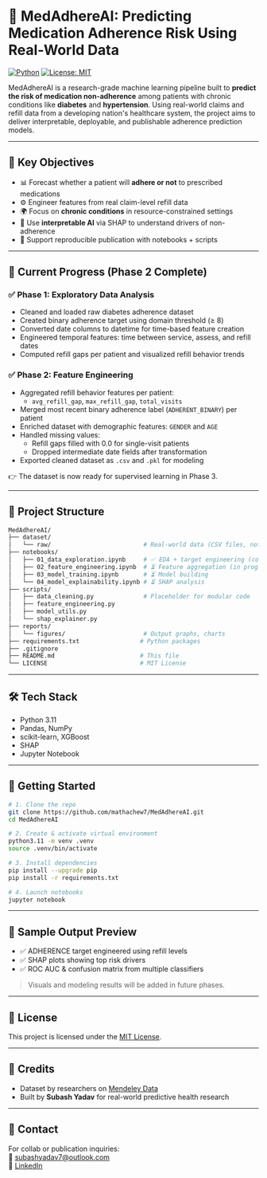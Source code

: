 # 🧠 MedAdhereAI: Predicting Medication Adherence Risk Using Real-World Data

[![Python](https://img.shields.io/badge/Python-3.11-blue.svg)](https://www.python.org/downloads/release/python-3110/)
[![License: MIT](https://img.shields.io/badge/License-MIT-yellow.svg)](https://opensource.org/licenses/MIT)

MedAdhereAI is a research-grade machine learning pipeline built to **predict the risk of medication non-adherence** among patients with chronic conditions like **diabetes** and **hypertension**. Using real-world claims and refill data from a developing nation's healthcare system, the project aims to deliver interpretable, deployable, and publishable adherence prediction models.

---

## 📌 Key Objectives

- 📊 Forecast whether a patient will **adhere or not** to prescribed medications
- ⚙️ Engineer features from real claim-level refill data
- 🌍 Focus on **chronic conditions** in resource-constrained settings
- 🔎 Use **interpretable AI** via SHAP to understand drivers of non-adherence
- 📝 Support reproducible publication with notebooks + scripts

---

## 🧠 Current Progress (Phase 2 Complete)

### ✅ Phase 1: Exploratory Data Analysis
- Cleaned and loaded raw diabetes adherence dataset
- Created binary adherence target using domain threshold (≥ 8)
- Converted date columns to datetime for time-based feature creation
- Engineered temporal features: time between service, assess, and refill dates
- Computed refill gaps per patient and visualized refill behavior trends

### ✅ Phase 2: Feature Engineering
- Aggregated refill behavior features per patient:
  - `avg_refill_gap`, `max_refill_gap`, `total_visits`
- Merged most recent binary adherence label (`ADHERENT_BINARY`) per patient
- Enriched dataset with demographic features: `GENDER` and `AGE`
- Handled missing values:
  - Refill gaps filled with 0.0 for single-visit patients
  - Dropped intermediate date fields after transformation
- Exported cleaned dataset as `.csv` and `.pkl` for modeling

👉 The dataset is now ready for supervised learning in Phase 3.

---

## 📁 Project Structure

```bash
MedAdhereAI/
├── dataset/
│   └── raw/                          # Real-world data (CSV files, not committed)
├── notebooks/
│   ├── 01_data_exploration.ipynb     # ✅ EDA + target engineering (complete)
│   ├── 02_feature_engineering.ipynb  # ⏳ Feature aggregation (in progress)
│   ├── 03_model_training.ipynb       # ⏳ Model building
│   └── 04_model_explainability.ipynb # ⏳ SHAP analysis
├── scripts/
│   ├── data_cleaning.py              # Placeholder for modular code
│   ├── feature_engineering.py
│   ├── model_utils.py
│   └── shap_explainer.py
├── reports/
│   └── figures/                      # Output graphs, charts
├── requirements.txt                 # Python packages
├── .gitignore
├── README.md                        # This file
└── LICENSE                          # MIT License
```

---

## 🛠️ Tech Stack

- Python 3.11
- Pandas, NumPy
- scikit-learn, XGBoost
- SHAP
- Jupyter Notebook

---

## 🚀 Getting Started

```bash
# 1. Clone the repo
git clone https://github.com/mathachew7/MedAdhereAI.git
cd MedAdhereAI

# 2. Create & activate virtual environment
python3.11 -m venv .venv
source .venv/bin/activate

# 3. Install dependencies
pip install --upgrade pip
pip install -r requirements.txt

# 4. Launch notebooks
jupyter notebook
```

---

## 🧪 Sample Output Preview

- ✅ ADHERENCE target engineered using refill levels
- ✅ SHAP plots showing top risk drivers
- ✅ ROC AUC & confusion matrix from multiple classifiers

> Visuals and modeling results will be added in future phases.

---

## 📄 License

This project is licensed under the [MIT License](LICENSE).

---

## 🙌 Credits

- Dataset by researchers on [Mendeley Data](https://data.mendeley.com/datasets/zkp7sbbx64/2)
- Built by **Subash Yadav** for real-world predictive health research

---

## 💬 Contact

For collab or publication inquiries:  
📧 subashyadav7@outlook.com  
🔗 [LinkedIn](https://www.linkedin.com/in/mathachew7)
